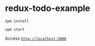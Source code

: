 # redux-todo-example
    npm install

    npm start

Access [`http://localhost:3000`](http://localhost:3000)

